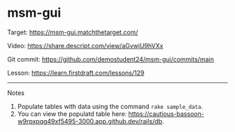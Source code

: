 # msm-gui

Target: https://msm-gui.matchthetarget.com/

Video: https://share.descript.com/view/aGvwjU9hVXx

Git commit: https://github.com/demostudent24/msm-gui/commits/main

Lesson: https://learn.firstdraft.com/lessons/129

<hr>

Notes

1. Populate tables with data using the command `rake sample_data`.
2. You can view the populatd table here: https://cautious-bassoon-w9rpxpqg49xf5495-3000.app.github.dev/rails/db.
